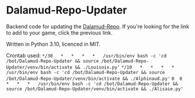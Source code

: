 # Dalamud-Repo-Updater

Backend code for updating the [Dalamud-Repo](https://github.com/Zi-SH/Dalamud-Repo). If you're looking for the link to add to your game, click the previous link. 

Written in Python 3.10, licenced in MIT.

Crontab used:
`*/30	*	*	*	*	/usr/bin/env bash -c 'cd /bot/Dalamud-Repo-Updater && source /bot/Dalamud-Repo-Updater/venv/bin/activate && ./Louisoix.py'`
`*/10	*	*	*	*	/usr/bin/env bash -c 'cd /bot/Dalamud-Repo-Updater && source /bot/Dalamud-Repo-Updater/venv/bin/activate && ./Alphinaud.py'`
`0	0	*	*	*	/usr/bin/env bash -c 'cd /bot/Dalamud-Repo-Updater && source /bot/Dalamud-Repo-Updater/venv/bin/activate && ./Alisaie.py'`
